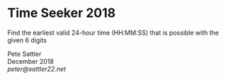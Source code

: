 # Time Seeker 2018

Find the earliest valid 24-hour time (HH:MM:SS) that is possible with the given 6 digits


Pete Sattler  
December 2018  
_peter@sattler22.net_
